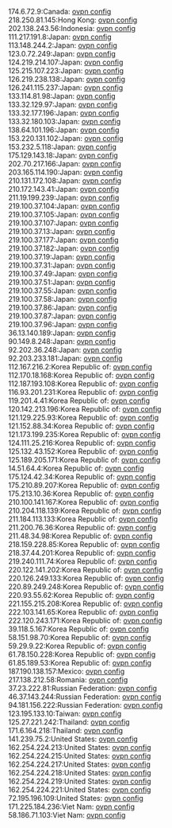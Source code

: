 174.6.72.9:Canada: [ovpn config](vpn/174_6_72_9.ovpn)  
218.250.81.145:Hong Kong: [ovpn config](vpn/218_250_81_145.ovpn)  
202.138.243.56:Indonesia: [ovpn config](vpn/202_138_243_56.ovpn)  
111.217.191.8:Japan: [ovpn config](vpn/111_217_191_8.ovpn)  
113.148.244.2:Japan: [ovpn config](vpn/113_148_244_2.ovpn)  
123.0.72.249:Japan: [ovpn config](vpn/123_0_72_249.ovpn)  
124.219.214.107:Japan: [ovpn config](vpn/124_219_214_107.ovpn)  
125.215.107.223:Japan: [ovpn config](vpn/125_215_107_223.ovpn)  
126.219.238.138:Japan: [ovpn config](vpn/126_219_238_138.ovpn)  
126.241.115.237:Japan: [ovpn config](vpn/126_241_115_237.ovpn)  
133.114.81.98:Japan: [ovpn config](vpn/133_114_81_98.ovpn)  
133.32.129.97:Japan: [ovpn config](vpn/133_32_129_97.ovpn)  
133.32.177.196:Japan: [ovpn config](vpn/133_32_177_196.ovpn)  
133.32.180.103:Japan: [ovpn config](vpn/133_32_180_103.ovpn)  
138.64.101.196:Japan: [ovpn config](vpn/138_64_101_196.ovpn)  
153.220.131.102:Japan: [ovpn config](vpn/153_220_131_102.ovpn)  
153.232.5.118:Japan: [ovpn config](vpn/153_232_5_118.ovpn)  
175.129.143.18:Japan: [ovpn config](vpn/175_129_143_18.ovpn)  
202.70.217.166:Japan: [ovpn config](vpn/202_70_217_166.ovpn)  
203.165.114.190:Japan: [ovpn config](vpn/203_165_114_190.ovpn)  
210.131.172.108:Japan: [ovpn config](vpn/210_131_172_108.ovpn)  
210.172.143.41:Japan: [ovpn config](vpn/210_172_143_41.ovpn)  
211.19.199.239:Japan: [ovpn config](vpn/211_19_199_239.ovpn)  
219.100.37.104:Japan: [ovpn config](vpn/219_100_37_104.ovpn)  
219.100.37.105:Japan: [ovpn config](vpn/219_100_37_105.ovpn)  
219.100.37.107:Japan: [ovpn config](vpn/219_100_37_107.ovpn)  
219.100.37.13:Japan: [ovpn config](vpn/219_100_37_13.ovpn)  
219.100.37.177:Japan: [ovpn config](vpn/219_100_37_177.ovpn)  
219.100.37.182:Japan: [ovpn config](vpn/219_100_37_182.ovpn)  
219.100.37.19:Japan: [ovpn config](vpn/219_100_37_19.ovpn)  
219.100.37.31:Japan: [ovpn config](vpn/219_100_37_31.ovpn)  
219.100.37.49:Japan: [ovpn config](vpn/219_100_37_49.ovpn)  
219.100.37.51:Japan: [ovpn config](vpn/219_100_37_51.ovpn)  
219.100.37.55:Japan: [ovpn config](vpn/219_100_37_55.ovpn)  
219.100.37.58:Japan: [ovpn config](vpn/219_100_37_58.ovpn)  
219.100.37.86:Japan: [ovpn config](vpn/219_100_37_86.ovpn)  
219.100.37.87:Japan: [ovpn config](vpn/219_100_37_87.ovpn)  
219.100.37.96:Japan: [ovpn config](vpn/219_100_37_96.ovpn)  
36.13.140.189:Japan: [ovpn config](vpn/36_13_140_189.ovpn)  
90.149.8.248:Japan: [ovpn config](vpn/90_149_8_248.ovpn)  
92.202.36.248:Japan: [ovpn config](vpn/92_202_36_248.ovpn)  
92.203.233.181:Japan: [ovpn config](vpn/92_203_233_181.ovpn)  
112.167.216.2:Korea Republic of: [ovpn config](vpn/112_167_216_2.ovpn)  
112.170.18.168:Korea Republic of: [ovpn config](vpn/112_170_18_168.ovpn)  
112.187.193.108:Korea Republic of: [ovpn config](vpn/112_187_193_108.ovpn)  
116.93.201.231:Korea Republic of: [ovpn config](vpn/116_93_201_231.ovpn)  
119.201.4.41:Korea Republic of: [ovpn config](vpn/119_201_4_41.ovpn)  
120.142.213.196:Korea Republic of: [ovpn config](vpn/120_142_213_196.ovpn)  
121.129.225.93:Korea Republic of: [ovpn config](vpn/121_129_225_93.ovpn)  
121.152.88.34:Korea Republic of: [ovpn config](vpn/121_152_88_34.ovpn)  
121.173.199.235:Korea Republic of: [ovpn config](vpn/121_173_199_235.ovpn)  
124.111.25.216:Korea Republic of: [ovpn config](vpn/124_111_25_216.ovpn)  
125.132.43.152:Korea Republic of: [ovpn config](vpn/125_132_43_152.ovpn)  
125.189.205.171:Korea Republic of: [ovpn config](vpn/125_189_205_171.ovpn)  
14.51.64.4:Korea Republic of: [ovpn config](vpn/14_51_64_4.ovpn)  
175.124.42.34:Korea Republic of: [ovpn config](vpn/175_124_42_34.ovpn)  
175.210.89.207:Korea Republic of: [ovpn config](vpn/175_210_89_207.ovpn)  
175.213.10.36:Korea Republic of: [ovpn config](vpn/175_213_10_36.ovpn)  
210.100.141.167:Korea Republic of: [ovpn config](vpn/210_100_141_167.ovpn)  
210.204.118.139:Korea Republic of: [ovpn config](vpn/210_204_118_139.ovpn)  
211.184.113.133:Korea Republic of: [ovpn config](vpn/211_184_113_133.ovpn)  
211.200.76.36:Korea Republic of: [ovpn config](vpn/211_200_76_36.ovpn)  
211.48.34.98:Korea Republic of: [ovpn config](vpn/211_48_34_98.ovpn)  
218.159.228.85:Korea Republic of: [ovpn config](vpn/218_159_228_85.ovpn)  
218.37.44.201:Korea Republic of: [ovpn config](vpn/218_37_44_201.ovpn)  
219.240.111.74:Korea Republic of: [ovpn config](vpn/219_240_111_74.ovpn)  
220.122.141.202:Korea Republic of: [ovpn config](vpn/220_122_141_202.ovpn)  
220.126.249.133:Korea Republic of: [ovpn config](vpn/220_126_249_133.ovpn)  
220.89.249.248:Korea Republic of: [ovpn config](vpn/220_89_249_248.ovpn)  
220.93.55.62:Korea Republic of: [ovpn config](vpn/220_93_55_62.ovpn)  
221.155.215.208:Korea Republic of: [ovpn config](vpn/221_155_215_208.ovpn)  
222.103.141.65:Korea Republic of: [ovpn config](vpn/222_103_141_65.ovpn)  
222.120.243.171:Korea Republic of: [ovpn config](vpn/222_120_243_171.ovpn)  
39.118.5.167:Korea Republic of: [ovpn config](vpn/39_118_5_167.ovpn)  
58.151.98.70:Korea Republic of: [ovpn config](vpn/58_151_98_70.ovpn)  
59.29.9.22:Korea Republic of: [ovpn config](vpn/59_29_9_22.ovpn)  
61.78.150.228:Korea Republic of: [ovpn config](vpn/61_78_150_228.ovpn)  
61.85.189.53:Korea Republic of: [ovpn config](vpn/61_85_189_53.ovpn)  
187.190.138.157:Mexico: [ovpn config](vpn/187_190_138_157.ovpn)  
217.138.212.58:Romania: [ovpn config](vpn/217_138_212_58.ovpn)  
37.23.222.81:Russian Federation: [ovpn config](vpn/37_23_222_81.ovpn)  
46.37.143.244:Russian Federation: [ovpn config](vpn/46_37_143_244.ovpn)  
94.181.156.222:Russian Federation: [ovpn config](vpn/94_181_156_222.ovpn)  
123.195.133.10:Taiwan: [ovpn config](vpn/123_195_133_10.ovpn)  
125.27.221.242:Thailand: [ovpn config](vpn/125_27_221_242.ovpn)  
171.6.164.218:Thailand: [ovpn config](vpn/171_6_164_218.ovpn)  
141.239.75.2:United States: [ovpn config](vpn/141_239_75_2.ovpn)  
162.254.224.213:United States: [ovpn config](vpn/162_254_224_213.ovpn)  
162.254.224.215:United States: [ovpn config](vpn/162_254_224_215.ovpn)  
162.254.224.217:United States: [ovpn config](vpn/162_254_224_217.ovpn)  
162.254.224.218:United States: [ovpn config](vpn/162_254_224_218.ovpn)  
162.254.224.219:United States: [ovpn config](vpn/162_254_224_219.ovpn)  
162.254.224.221:United States: [ovpn config](vpn/162_254_224_221.ovpn)  
72.195.196.109:United States: [ovpn config](vpn/72_195_196_109.ovpn)  
171.225.184.236:Viet Nam: [ovpn config](vpn/171_225_184_236.ovpn)  
58.186.71.103:Viet Nam: [ovpn config](vpn/58_186_71_103.ovpn)  
